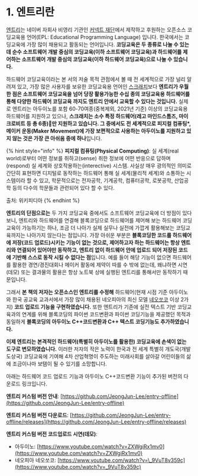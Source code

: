 # 1. 엔트리란

[엔트리](https://play-entry.org)는 네이버 자회사 비영리 기관인 [커넥트 재단](https://connect.or.kr)에서 제작하고 후원하는 오픈소스 코딩교육용 언어\(EPL: Educational Programming Language\) 입니다. 한국에서는 코딩교육에 가장 많이 채용되고 활동되는 언어입니다. **코딩교육은 두 종류로 나눌 수 있는데 순수 소프트웨어 개발 중심의 코딩교육\(이하 소프트웨어 코딩교육\)과 하드웨어를 제어하는 소프트웨어 개발 중심의 코딩교육\(이하 하드웨어 코딩교육\)으로 나눌 수 있습니다.**

하드웨어 코딩교육이라는 본 서의 저술 목적 관점에서 볼 때 전 세계적으로 가장 널리 알려져 있고, 가장 많은 사용자를 보유한 코딩교육용 언어인 [스크래치](https://scratch.mit.edu)보다 **엔트리가 우월한 점은 소프트웨어 코딩교육을 넘어 당장 활용가능한 수십 종의 코딩교육용 하드웨어를 통해 다양한 하드웨어 코딩교육 까지도 엔트리 안에서 교육할 수 있다는 것입니다.** 실제로 엔트리는 아두이노를 포함 60-70여종\(중복제외, 2021년 기준\) 이상의 코딩교육용 하드웨어를 지원하고 있으나, **스크래치는 소수 특정 하드웨어\(레고 마인드스톰즈, 마이크로비트 등 총 6종\)만 지원하고 있습니다. 그 중에서도 전 세계적으로 피지컬 컴퓨팅\*, 메이커 운동\(Maker Movement\)에 가장 보편적으로 사용하는 아두이노를 지원하고 있지 않는 것은 가장 큰 아쉬움 중에 하나**입니다.

{% hint style="info" %}
**피지컬 컴퓨팅\(Physical Computing\)**: 실 세계\(real world\)로부터 어떤 정보를 취하고\(sense\) 취한 정보에 어떤 반응으로 답하며\(respond\) 실 세계와 상호작용하는\(interective\) 시스템. 사실상 매우 광의적인 의미로  간단히 표현하면 디지털로 동작하는 하드웨어 통해 실 세계\(물리적 세계\)와 소통하는 시스템이라 할 수 있고, 학문적으로는 전자공학, 기계공학, 컴퓨터공학, 로봇공학, 산업공학 등의 다수의 학문들과 관련되어 있다 할 수 있다.

출처: 위키피디아
{% endhint %}

**엔트리의 단점으로는** 두 가지 코딩교육 중에서도 소프트웨어 코딩교육에 더 방점이 있다 보니, 엔트리와 하드웨어를 연결해 블록코딩으로 하드웨어를 제어해 보는 하드웨어 코딩교육이 가능하기는 하나, 조금 더 나아가 실제 실무나 실전에 가깝게 활용해보는 코딩교육까지는 나아가지 않는다는 점입니다. 가장 아쉬운 부분은 **블록코딩한 코드를 하드웨어에 저장\(코드 업로드\)시키는 기능이 없는 것으로, 제어하고자 하는 하드웨어는 항상 엔트리와 연결되어 있어야만 동작하고, 엔트리 없이 하드웨어 안에 업로드 되어 저장된 코드에 기반해 스스로 동작 시킬 수 없다는 점**입니다. 예를 들어 해당 기능이 없으면  하드웨어를 활용한 경연/경진대회나 메이커 활동에 제약이 따를 수 밖에 없는데, 왜냐하면 시연\(데모\) 또는 결과물의 활용은 항상 노트북 상에 실행된 엔트리를 통해서만 동작하기 때문입니다.

그래서 **본 책의 저자는 오픈소스인 엔트리를 수정해** 하드웨어\(현재 시점 기준 아두이노와 한국 공교육 교과서에서 가장 많이 채용된 네오피아의 최신 모델 [네오쏘코](http://neobot.co.kr/product/%EB%84%A4%EC%98%A4%EC%8F%98%EC%BD%94/223/) 이상 2가지\) **코드 업로드 기능을 구현하였습니다.** 또한 엔트리가 기존에 실전 텍스트 기반 코딩교육과의 연계를 위해 블록코딩의 파이썬 코드변환과 파이썬 코딩기능을 제공했던 목적과 동일하게 **블록코딩의 아두이노 C++코드변환과 C++ 텍스트 코딩기능도 추가하였습니다.** 

**이제 엔트리는 본격적인 하드웨어\(특별히 아두이노를 활용한\) 코딩교육에 손색이 없는 도구로 변모하였습니다.** 이러한 저자의 작은 노력이 한국과 전 세계 특별히 개도국\(개발도상국\) 코딩교육에 기여해 4차 산업혁명이 주도하는 미래사회를 살아갈 어린이들의 삶에 조금이나마 보탬이 될 수 있기를 소망합니다.

아래는 하드웨어 코드 업로드 기능과 아두이노 C++코드변환 기능이 추가된 버전의 다운로드 링크입니다.

**엔트리 커스텀 버전 안내**: [https://github.com/JeongJun-Lee/entry-offline](https://github.com/JeongJun-Lee/entry-offline)

**엔트리 커스텀 버전 다운로드**:  [https://github.com/JeongJun-Lee/entry-offline/releases](https://github.com/JeongJun-Lee/entry-offline/releases)

**엔트리 커스텀 버전 코드업로드 시연\(데모\)**:

* 아두이노: [https://www.youtube.com/watch?v=ZXWgiRx1mv0](https://www.youtube.com/watch?v=ZXWgiRx1mv0)
* 네오피아 네오쏘코: [https://www.youtube.com/watch?v=\_9VuT8v359c](https://www.youtube.com/watch?v=_9VuT8v359c)

